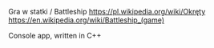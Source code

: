 Gra w statki / Battleship
https://pl.wikipedia.org/wiki/Okręty
https://en.wikipedia.org/wiki/Battleship_(game)

Console app, written in C++